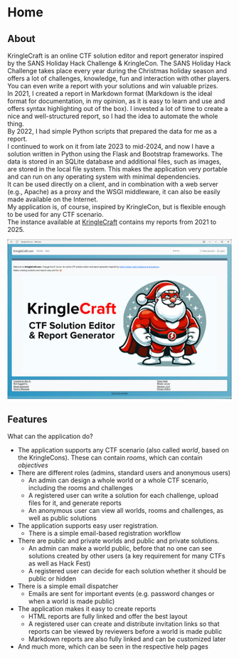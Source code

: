 # Home

## About

KringleCraft is an online CTF solution editor and report generator inspired by the SANS Holiday Hack Challenge & KringleCon. 
The SANS Holiday Hack Challenge takes place every year during the Christmas holiday season and offers a lot of challenges, knowledge, fun and interaction with other players.
You can even write a report with your solutions and win valuable prizes.  
In 2021, I created a report in Markdown format (Markdown is the ideal format for documentation, in my opinion, as it is easy to learn and use and offers syntax highlighting out of the box).
I invested a lot of time to create a nice and well-structured report, so I had the idea to automate the whole thing.   
By 2022, I had simple Python scripts that prepared the data for me as a report.  
I continued to work on it from late 2023 to mid-2024, and now I have a solution written in Python using the Flask and Bootstrap frameworks. 
The data is stored in an SQLite database and additional files, such as images, are stored in the local file system. 
This makes the application very portable and can run on any operating system with minimal dependencies.  
It can be used directly on a client, and in combination with a web server (e.g., Apache) as a proxy and the WSGI middleware, it can also be easily made available on the Internet.  
My application is, of course, inspired by KringleCon, but is flexible enough to be used for any CTF scenario.   
The instance available at [KringleCraft](https://craft.kringle.info) contains my reports from 2021 to 2025.

![Index](./img/index.jpg)

## Features

What can the application do?

- The application supports any CTF scenario (also called *world*, based on the KringleCons). These can contain *rooms*, which can contain *objectives*
- There are different roles (admins, standard users and anonymous users)
    - An admin can design a whole world or a whole CTF scenario, including the rooms and challenges
    - A registered user can write a solution for each challenge, upload files for it, and generate reports
    - An anonymous user can view all worlds, rooms and challenges, as well as public solutions
- The application supports easy user registration.
    - There is a simple email-based registration workflow
- There are public and private worlds and public and private solutions.
    - An admin can make a world public, before that no one can see solutions created by other users (a key requirement for many CTFs as well as Hack Fest)
    - A registered user can decide for each solution whether it should be public or hidden
- There is a simple email dispatcher
    - Emails are sent for important events (e.g. password changes or when a world is made public)
- The application makes it easy to create reports
    - HTML reports are fully linked and offer the best layout
    - A registered user can create and distribute invitation links so that reports can be viewed by reviewers before a world is made public
    - Markdown reports are also fully linked and can be customized later
- And much more, which can be seen in the respective help pages

